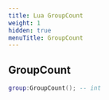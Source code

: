 ```yaml
---
title: Lua GroupCount
weight: 1
hidden: true
menuTitle: GroupCount
---
```

## GroupCount
```lua
group:GroupCount(); -- int
```